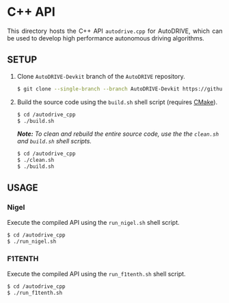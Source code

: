 # C++ API

<p align="justify">
This directory hosts the C++ API <code>autodrive.cpp</code> for AutoDRIVE, which can be used to develop high performance autonomous driving algorithms.
</p>

## SETUP

1. Clone `AutoDRIVE-Devkit` branch of the `AutoDRIVE` repository.
    ```bash
    $ git clone --single-branch --branch AutoDRIVE-Devkit https://github.com/Tinker-Twins/AutoDRIVE.git
    ```
2. Build the source code using the `build.sh` shell script (requires [CMake](https://cmake.org/)).
    ```bash
    $ cd /autodrive_cpp
    $ ./build.sh
    ```
  
    _**Note:** To clean and rebuild the entire source code, use the the `clean.sh` and `build.sh` shell scripts._
    ```bash
    $ cd /autodrive_cpp
    $ ./clean.sh
    $ ./build.sh
    ```
## USAGE

### Nigel

Execute the compiled API using the `run_nigel.sh` shell script.
```bash
$ cd /autodrive_cpp
$ ./run_nigel.sh
```

### F1TENTH

Execute the compiled API using the `run_f1tenth.sh` shell script.
```bash
$ cd /autodrive_cpp
$ ./run_f1tenth.sh
```
